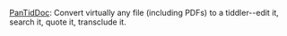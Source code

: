 [PanTidDoc](https://github.com/TheFirstQuestion/PanTidDoc): Convert virtually any file (including PDFs) to a tiddler--edit it, search it, quote it, transclude it.

